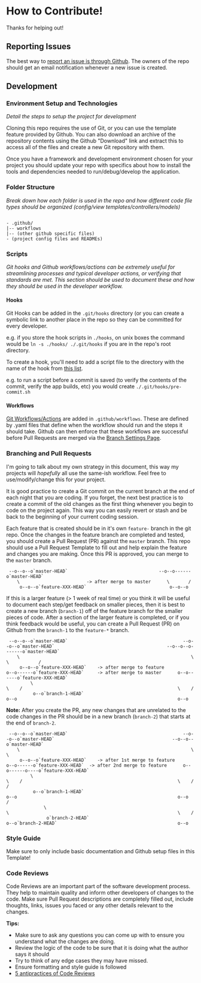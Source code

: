 # How to Contribute!

Thanks for helping out!

## Reporting Issues

The best way to [report an issue is through Github](../../issues). The owners of the repo should get an email notification whenever a new issue is created.


## Development 


### Environment Setup and Technologies

_Detail the steps to setup the project for development_

Cloning this repo requires the use of Git, or you can use the template feature provided by Github. You can also download an archive of the repository contents using the Github "Download" link and extract this to access all of the files and create a new Git repository with them.

Once you have a framework and development environment chosen for your project you should update your repo with specifics about how to install the tools and dependencies needed to run/debug/develop the application.

### Folder Structure

_Break down how each folder is used in the repo and how different code file types should be organized (config/view templates/controllers/models)_

```

- .github/
|-- workflows
|-- (other github specific files)
- (project config files and READMEs)

```

### Scripts

_Git hooks and Github workflows/actions can be extremely useful for streamlining processes and typical developer actions, or verifying that standards are met. This section should be used to document these and how they should be used in the developer workflow._

#### Hooks
Git Hooks can be added in the `.git/hooks` directory (or you can create a symbolic link to another place in the repo so they can be committed for every developer.

e.g. if you store the hook scripts in `./hooks`, on unix boxes the command would be `ln -s ./hooks/ ./.git/hooks` if you are in the repo's root directory.

To create a hook, you'll need to add a script file to the directory with the name of the hook from [this list](https://git-scm.com/docs/githooks#_hooks).

e.g. to run a script before a commit is saved (to verify the contents of the commit, verify the app builds, etc) you would create `./.git/hooks/pre-commit.sh`

#### Workflows
[Git Workflows/Actions](https://docs.github.com/en/actions/configuring-and-managing-workflows/configuring-a-workflow) are added in `.github/workflows`. These are defined by .yaml files that define when the workflow should run and the steps it should take. Github can then enforce that these workflows are successful before Pull Requests are merged via the [Branch Settings Page](../../settings/branches).

### Branching and Pull Requests

I'm going to talk about my own strategy in this document, this way my projects will _hopefully_ all use the same-ish workflow. Feel free to use/modify/change this for your project.

It is good practice to create a Git commit on the current branch at the end of each night that you are coding. If you forget, the next best practice is to create a commit of the old changes as the first thing whenever you begin to code on the project again. This way you can easily revert or stash and be back to the beginning of your current coding session.

Each feature that is created should be in it's own `feature-` branch in the git repo. Once the changes in the feature branch are completed and tested, you should create a Pull Request (PR) against the `master` branch. This repo should use a Pull Request Template to fill out and help explain the feature and changes you are making. Once this PR is approved, you can merge to the `master` branch.

```
 --o--o--o`master-HEAD`                                  --o--o------o`master-HEAD`
    \                         -> after merge to master      \       /
     o--o--o`feature-XXX-HEAD`                               o--o--o
```

If this is a larger feature (> 1 week of real time) or you think it will be useful to document each step/get feedback on smaller pieces, then it is best to create a new branch (`branch-1`) off of the feature branch for the smaller pieces of code. After a section of the larger feature is completed, or if you think feedback would be useful, you can create a Pull Request (PR) on Github from the `branch-1` to the `feature-*` branch. 

```
 --o--o--o`master-HEAD`                                           --o--o--o`master-HEAD`                                          --o--o--o-------o`master-HEAD`
    \                                                                \                                                               \           /
     o--o--o`feature-XXX-HEAD`    -> after merge to feature           o--o------o`feature-XXX-HEAD`     -> after merge to master      o--o------o`feature-XXX-HEAD`
         \                                                                \    /                                                          \    /
          o--o`branch-1-HEAD`                                              o--o                                                            o--o
```

**Note:** After you create the PR, any new changes that are unrelated to the code changes in the PR should be in a new branch (`branch-2`) that starts at the end of `branch-2`. 

```
 --o--o--o`master-HEAD`                                           --o--o--o`master-HEAD`                                            --o--o--o`master-HEAD`
    \                                                                \                                                                 \           
     o--o--o`feature-XXX-HEAD`    -> after 1st merge to feature       o--o------o`feature-XXX-HEAD`  -> after 2nd merge to feature      o--o------o----o`feature-XXX-HEAD`
         \                                                                \    /                                                          \    /      /
          o--o`branch-1-HEAD`                                              o--o                                                            o--o      /
              \                                                                \                                                               \    /
               o`branch-2-HEAD`                                                 o--o`branch-2-HEAD`                                             o--o
```

### Style Guide

Make sure to only include basic documentation and Github setup files in this Template!

### Code Reviews

Code Reviews are an important part of the software development process. They help to maintain quality and inform other developers of changes to the code. Make sure Pull Request descriptions are completely filled out, include thoughts, links, issues you faced or any other details relevant to the changes.

**Tips:**

 - Make sure to ask any questions you can come up with to ensure you understand what the changes are doing. 
 - Review the logic of the code to be sure that it is doing what the author says it should
 - Try to think of any edge cases they may have missed.
 - Ensure formatting and style guide is followed
 - [5 antipractices of Code Reviews](https://blogs.oracle.com/javamagazine/five-code-review-antipatterns)
